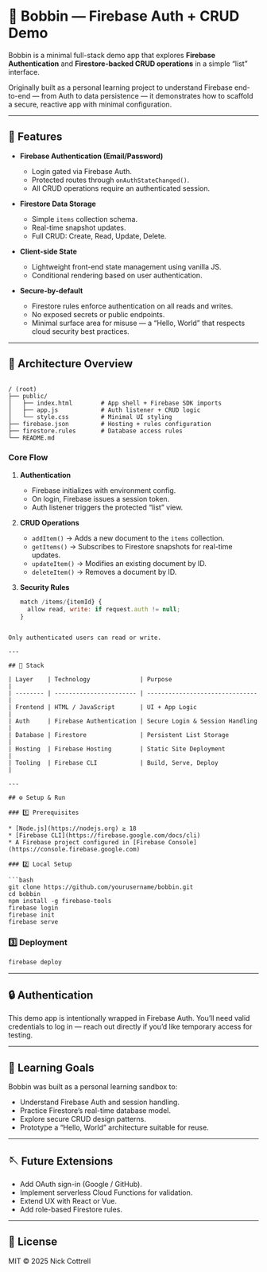 # 🧵 Bobbin — Firebase Auth + CRUD Demo

Bobbin is a minimal full-stack demo app that explores **Firebase Authentication** and **Firestore-backed CRUD operations** in a simple “list” interface.

Originally built as a personal learning project to understand Firebase end-to-end — from Auth to data persistence — it demonstrates how to scaffold a secure, reactive app with minimal configuration.

---

## 🚀 Features

- **Firebase Authentication (Email/Password)**
  - Login gated via Firebase Auth.
  - Protected routes through `onAuthStateChanged()`.
  - All CRUD operations require an authenticated session.

- **Firestore Data Storage**
  - Simple `items` collection schema.
  - Real-time snapshot updates.
  - Full CRUD: Create, Read, Update, Delete.

- **Client-side State**
  - Lightweight front-end state management using vanilla JS.
  - Conditional rendering based on user authentication.

- **Secure-by-default**
  - Firestore rules enforce authentication on all reads and writes.
  - No exposed secrets or public endpoints.
  - Minimal surface area for misuse — a “Hello, World” that respects cloud security best practices.

---

## 🧠 Architecture Overview

```

/ (root)
├── public/
│   ├── index.html        # App shell + Firebase SDK imports
│   ├── app.js            # Auth listener + CRUD logic
│   └── style.css         # Minimal UI styling
├── firebase.json         # Hosting + rules configuration
├── firestore.rules       # Database access rules
└── README.md

````

### Core Flow

1. **Authentication**
   - Firebase initializes with environment config.
   - On login, Firebase issues a session token.
   - Auth listener triggers the protected “list” view.

2. **CRUD Operations**
   - `addItem()` → Adds a new document to the `items` collection.  
   - `getItems()` → Subscribes to Firestore snapshots for real-time updates.  
   - `updateItem()` → Modifies an existing document by ID.  
   - `deleteItem()` → Removes a document by ID.

3. **Security Rules**
   ```js
   match /items/{itemId} {
     allow read, write: if request.auth != null;
   }
  ```

Only authenticated users can read or write.

---

## 🧰 Stack

| Layer    | Technology              | Purpose                         |
| -------- | ----------------------- | ------------------------------- |
| Frontend | HTML / JavaScript       | UI + App Logic                  |
| Auth     | Firebase Authentication | Secure Login & Session Handling |
| Database | Firestore               | Persistent List Storage         |
| Hosting  | Firebase Hosting        | Static Site Deployment          |
| Tooling  | Firebase CLI            | Build, Serve, Deploy            |

---

## ⚙️ Setup & Run

### 1️⃣ Prerequisites

* [Node.js](https://nodejs.org) ≥ 18
* [Firebase CLI](https://firebase.google.com/docs/cli)
* A Firebase project configured in [Firebase Console](https://console.firebase.google.com)

### 2️⃣ Local Setup

```bash
git clone https://github.com/yourusername/bobbin.git
cd bobbin
npm install -g firebase-tools
firebase login
firebase init
firebase serve
```

### 3️⃣ Deployment

```bash
firebase deploy
```

---

## 🔒 Authentication

This demo app is intentionally wrapped in Firebase Auth.
You’ll need valid credentials to log in — reach out directly if you’d like temporary access for testing.

---

## 🧩 Learning Goals

Bobbin was built as a personal learning sandbox to:

* Understand Firebase Auth and session handling.
* Practice Firestore’s real-time database model.
* Explore secure CRUD design patterns.
* Prototype a “Hello, World” architecture suitable for reuse.

---

## 🪡 Future Extensions

* Add OAuth sign-in (Google / GitHub).
* Implement serverless Cloud Functions for validation.
* Extend UX with React or Vue.
* Add role-based Firestore rules.

---

## 📄 License

MIT © 2025 Nick Cottrell

```
